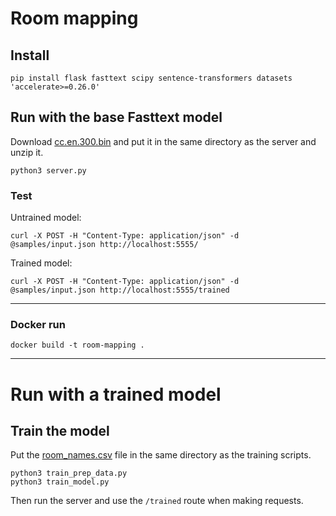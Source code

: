 # Room mapping

## Install

```
pip install flask fasttext scipy sentence-transformers datasets 'accelerate>=0.26.0'
```

## Run with the base Fasttext model

Download [cc.en.300.bin](https://dl.fbaipublicfiles.com/fasttext/vectors-crawl/cc.en.300.bin.gz) and put it in the same directory as the server and unzip it.

```
python3 server.py
```

### Test

Untrained model:

```
curl -X POST -H "Content-Type: application/json" -d @samples/input.json http://localhost:5555/
```

Trained model:

```
curl -X POST -H "Content-Type: application/json" -d @samples/input.json http://localhost:5555/trained
```

---

### Docker run

```
docker build -t room-mapping .
```

---

# Run with a trained model

## Train the model

Put the [room_names.csv](https://nuiteetravel.slack.com/files/U05E5Q1CBDY/F082287QKP1/4000000.zip) file in the same directory as the training scripts.

```
python3 train_prep_data.py
python3 train_model.py
```

Then run the server and use the `/trained` route when making requests.